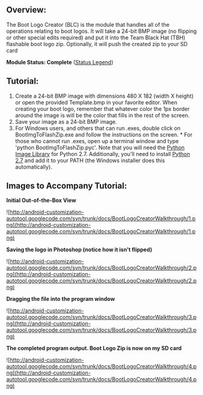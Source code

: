 ## Overview: ##

The Boot Logo Creator (BLC) is the module that handles all of the operations relating to boot logos. It will take a 24-bit BMP image (no flipping or other special edits required) and put it into the Team Black Hat (TBH) flashable boot logo zip. Optionally, it will push the created zip to your SD card


**Module Status: Complete** ([Status Legend](statusLegend.md))

## Tutorial: ##
  1. Create a 24-bit BMP image with dimensions 480 X 182 (width X height) or open the provided Template.bmp in your favorite editor. When creating your boot logo, remember that whatever color the 1px border around the image is will be the color that fills in the rest of the screen.
  1. Save your image as a 24-bit BMP image.
  1. For Windows users, and others that can run .exes, double click on BootImgToFlashZip.exe and follow the instructions on the screen.
    * For those who cannot run .exes, open up a terminal window and type 'python BootImgToFlashZip.pyc'. Note that you will need the [Python Image Library](http://www.pythonware.com/products/pil/PIL) for Python 2.7. Additionally, you'll need to install [Python 2.7](http://www.python.org/) and add it to your PATH (the Windows installer does this automatically).

## Images to Accompany Tutorial: ##
**Initial Out-of-the-Box View**

![http://android-customization-autotool.googlecode.com/svn/trunk/docs/BootLogoCreatorWalkthrough/1.png](http://android-customization-autotool.googlecode.com/svn/trunk/docs/BootLogoCreatorWalkthrough/1.png)

**Saving the logo in Photoshop (notice how it isn't flipped)**

![http://android-customization-autotool.googlecode.com/svn/trunk/docs/BootLogoCreatorWalkthrough/2.png](http://android-customization-autotool.googlecode.com/svn/trunk/docs/BootLogoCreatorWalkthrough/2.png)

**Dragging the file into the program window**

![http://android-customization-autotool.googlecode.com/svn/trunk/docs/BootLogoCreatorWalkthrough/3.png](http://android-customization-autotool.googlecode.com/svn/trunk/docs/BootLogoCreatorWalkthrough/3.png)

**The completed program output. Boot Logo Zip is now on my SD card**

![http://android-customization-autotool.googlecode.com/svn/trunk/docs/BootLogoCreatorWalkthrough/4.png](http://android-customization-autotool.googlecode.com/svn/trunk/docs/BootLogoCreatorWalkthrough/4.png)